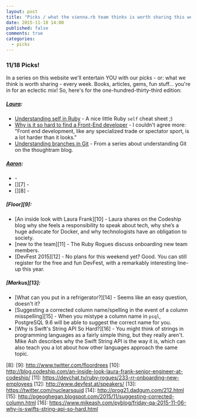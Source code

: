 ```yaml
---
layout: post
title: "Picks / what the vienna.rb team thinks is worth sharing this week"
date: 2015-11-18 14:00
published: false
comments: true
categories:
  - picks
---
```


### 11/18 Picks!

In a series on this website we'll entertain YOU with our picks - or: what we think is worth sharing - every week.
Books, articles, gems, fun stuff... you're in for an eclectic mix! So, here's for the one-hundred-thirty-third edition:

##### [Laura][1]:
- [Understanding self in Ruby][2] - A nice little Ruby `self` cheat sheet ;)
- [Why is it so hard to find a Front-End developer][3] - I couldn't agree more: "Front end development, like any specialized trade or spectator sport, is a lot harder than it looks." 
- [Understanding branches in Git][4] - From a series about understanding Git on the thoughtram blog. 

##### [Aaron][5]:
- [][6] -
- [][7] -
- [][8] -

##### [Floor][9]:
- [An inside look with Laura Frank][10] - Laura shares on the Codeship blog why she feels a responsibility to speak about tech, why she’s a huge advocate for Docker, and why technologists have an obligation to society. 
- [new to the team][11] - The Ruby Rogues discuss onboarding new team members.  
- [DevFest 2015][12] - No plans for this weekend yet? Good. You can still register for the free and fun DevFest, with a remarkably interesting line-up this year.

##### [Markus][13]:
- [What can you put in a refrigerator?][14] - Seems like an easy question, doesn't it?
- [Suggesting a corrected column name/spelling in the event of a column misspelling][15] - When you mistype a column name in `psql`, PostgreSQL 9.6 will be able to suggest the correct name for you.
- [Why is Swift's String API So Hard?][16] - You might think of strings in programming languages as a fairly simple thing, but they really aren't. Mike Ash describes why the Swift String API is the way it is, which can also teach you a lot about how other languages approach the same topic.


[1]: http://www.twitter.com/alicetragedy
[2]: http://blog.honeybadger.io/ruby-self-cheat-sheet/
[3]: https://medium.com/creative-business/why-is-it-so-hard-to-find-a-front-end-developer-cb92848a7c6f
[4]: http://blog.thoughtram.io/git/rebase-book/2015/02/10/understanding-branches-in-git.html
[5]: http://www.twitter.com/mraaroncruz
[6]:
[7]:
[8]:
[9]: http://www.twitter.com/floordrees
[10]: http://blog.codeship.com/an-inside-look-laura-frank-senior-engineer-at-codeship/
[11]: https://devchat.tv/ruby-rogues/233-rr-onboarding-new-employees
[12]: http://www.devfest.at/speakers/
[13]: https://twitter.com/nuclearsquid
[14]: http://prog21.dadgum.com/212.html
[15]: http://pgeoghegan.blogspot.com/2015/11/suggesting-corrected-column.html
[16]: https://www.mikeash.com/pyblog/friday-qa-2015-11-06-why-is-swifts-string-api-so-hard.html
